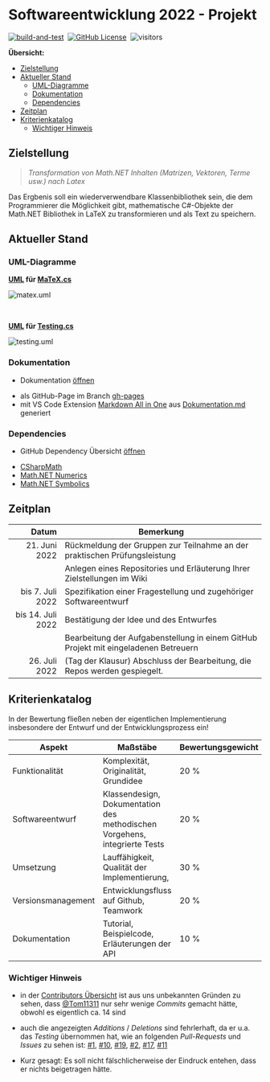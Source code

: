
# Softwareentwicklung 2022 - Projekt <!-- omit in toc -->


[![build-and-test](https://github.com/Ifi-Softwareentwicklung-SoSe2022/SWE22_Projekt/actions/workflows/build-and-test.yml/badge.svg?branch=main)](https://github.com/Ifi-Softwareentwicklung-SoSe2022/SWE22_Projekt/actions/workflows/build-and-test.yml)&nbsp;
[![GitHub License](https://img.shields.io/badge/license-MIT-green)](LICENSE)&nbsp;
![visitors](https://visitor-badge.laobi.icu/badge?page_id=Ifi-Softwareentwicklung-SoSe2022/SWE22_Projekt/devlop)&nbsp;

**Übersicht:**

- [Zielstellung](#zielstellung)
- [Aktueller Stand](#aktueller-stand)
  - [UML-Diagramme](#uml-diagramme)
  - [Dokumentation](#dokumentation)
  - [Dependencies](#dependencies)
- [Zeitplan](#zeitplan)
- [Kriterienkatalog](#kriterienkatalog)
  - [Wichtiger Hinweis](#wichtiger-hinweis)

## Zielstellung

>*Transformation von Math.NET Inhalten (Matrizen, Vektoren, Terme usw.) nach Latex*

Das Ergbenis soll ein wiederverwendbare Klassenbibliothek sein, die dem Programmierer die Möglichkeit gibt, mathematische C#-Objekte der Math.NET Bibliothek in LaTeX zu transformieren und als Text zu speichern.

## Aktueller Stand

### UML-Diagramme

**[UML](uml/matex.uml) für [MaTeX.cs](src/MaTeX/MaTeX.cs)**

![matex.uml](http://www.plantuml.com/plantuml/png/lLNHRk8w47tdA_nOLCet55h3vQhGA6JRIgjLPS84h4riv4me5Ug_R-BQO6ThgKihU20pyPbpnkFnvBf4fh0gyaudpLbPaaV5DXjGPDyXzK__zViaauhSI97nLJzIWFWQAIwGYrMzg37xcWTv-aOkIOcgMN1m5-OLmWwx0VXCuZz61E0zkyvo12Nge2rqGviPAfR-1fpA9PGal1SjOh2b5Lky-udMz8ZIIYaGskb-EsDxHHORfk0SMZz_kMhbINA10pevXJVJj-P0oRwTr4BAdFWz-o5aiX9ImOZdG7SfR91BKPg6QUERJOoaAXYMZjr6JGgs0Wjpd3RkKN5ytytHR6Fy4bZN8iDzUySGTly1Mu8A8EPi2tSoPSr-lM9koJuGCcMuJgIcldY05AKYM_teVYAWjXNVaK8_FXFW3OAtZisGxZPIOMjAiLBZQlF38nwKpMbPnhoXF_HYndCGh83koP4zho_mO7-5qUcD5sj-XS_j8tibludJzkR2SRzxww4IdqidNC3pPn0ijtCPU3DrmhT13wLFN8VJGdl-1EH7nydpwegi8T-08babKZrqwtU-w9KMrMNIy_d24JgeBgei0zKzERBt3kNwAt3y0dnC60DR_iqdA_GvJmyE9wHd88YgSDh6JC5BSlz0utXoIuqxY28wkxLEyZnF1d5YsqEA_9LaKhcDra_eKxrc8YQpEOsJvy4eeV7pxVtDZocTMH8FCQIZ-vWU8RMepT9XFwQPF5c2gSsk5hQ9fGeOGadkM09FP2dJgW21v8NZcgprfwn67SCEihMaqVGkgHKTql5aPcmtGQz9BVZ_Q7omg3M7qyXOqSo-6qz6nfe_Z1lEQn3BgiZ_0000)

<br>

**[UML](uml/testing.uml) für [Testing.cs](src/MaTeX/Testing.cs)**

![testing.uml](http://www.plantuml.com/plantuml/png/dP1HIyCm4CVV-odkSSEje9zWCfml3cG4zQraxNKD9BbokOoA-DrDMvHQ6SBo49BVtU-VS9iWcYKwcsMbrI60mY36dm9yP93MiEKvo8XXhnM-vLlovtolfL7qf0Mxr34qti2PJ0MJIl62fH0N1vJ8Va2B8v65bb7a_PcDxtENb_HqPjDThJzQD6KJ_Udg18Ni_fSlZ-gXQuablmyAEvdDQOJ5-D3EM5m4uLwLX7V4JiiaUhs61csB37NqfHZo8R6n1CEl-eWjkLRpJrATqEqA9hUxvLmveAwc_IkWAD_ACTOryX_dbOtWRsacV6RP1dqLdVq2)

### Dokumentation

- Dokumentation [öffnen](https://ifi-softwareentwicklung-sose2022.github.io/SWE22_Projekt)
<!--  -->
- als GitHub-Page im Branch [gh-pages](https://github.com/Ifi-Softwareentwicklung-SoSe2022/SWE22_Projekt/tree/gh-pages)
- mit VS Code Extension [Markdown All in One](https://marketplace.visualstudio.com/items?itemName=yzhang.markdown-all-in-one) aus [Dokumentation.md](https://github.com/Ifi-Softwareentwicklung-SoSe2022/SWE22_Projekt/blob/gh-pages/docs/Dokumentation.md) generiert

### Dependencies

- GitHub Dependency Übersicht [öffnen](https://github.com/Ifi-Softwareentwicklung-SoSe2022/SWE22_Projekt/network/dependencies)
<!--  -->
- [CSharpMath](https://www.nuget.org/packages/CSharpMath)
- [Math.NET Numerics](https://www.nuget.org/packages/MathNet.Numerics)
- [Math.NET Symbolics](https://www.nuget.org/packages/MathNet.Symbolics)

## Zeitplan

|             Datum | Bemerkung                                                                           |
| -----------------:| ----------------------------------------------------------------------------------- |
|     21. Juni 2022 | Rückmeldung der Gruppen zur Teilnahme an der praktischen Prüfungsleistung           |
|                   | Anlegen eines Repositories und Erläuterung Ihrer Zielstellungen im Wiki             |
|  bis 7. Juli 2022 | Spezifikation einer Fragestellung und zugehöriger Softwareentwurf                   |
| bis 14. Juli 2022 | Bestätigung der Idee und des Entwurfes                                              |
|                   | Bearbeitung der Aufgabenstellung in einem GitHub Projekt mit eingeladenen Betreuern |
|     26. Juli 2022 | (Tag der Klausur) Abschluss der Bearbeitung, die Repos werden gespiegelt.           | 

## Kriterienkatalog

In der Bewertung fließen neben der eigentlichen Implementierung insbesondere der Entwurf und der Entwicklungsprozess ein!

| Aspekt             | Maßstäbe                                                                   | Bewertungsgewicht |
| ------------------ | -------------------------------------------------------------------------- | ----------------- |
| Funktionalität     | Komplexität, Originalität, Grundidee                                       | 20 %              |
| Softwareentwurf    | Klassendesign, Dokumentation des methodischen Vorgehens, integrierte Tests | 20 %              |
| Umsetzung          | Lauffähigkeit, Qualität der Implementierung,                               | 30 %              |
| Versionsmanagement | Entwicklungsfluss auf Github, Teamwork                                     | 20 %              |
| Dokumentation      | Tutorial, Beispielcode, Erläuterungen der API                              | 10 %              |

### Wichtiger Hinweis

- in der [Contributors Übersicht](https://github.com/Ifi-Softwareentwicklung-SoSe2022/SWE22_Projekt/graphs/contributors?type=c) ist aus uns unbekannten Gründen zu sehen, dass [@Tom11311](https://github.com/Tom11311) nur sehr wenige *Commits* gemacht hätte, obwohl es eigentlich ca. 14 sind

- auch die angezeigten *Additions* / *Deletions* sind fehrlerhaft, da er u.a. das *Testing* übernommen hat, wie an folgenden *Pull-Requests* und *Issues* zu sehen ist:
  [#1](https://github.com/Ifi-Softwareentwicklung-SoSe2022/SWE22_Projekt/issues/1),
  [#10](https://github.com/Ifi-Softwareentwicklung-SoSe2022/SWE22_Projekt/issues/10),
  [#19](https://github.com/Ifi-Softwareentwicklung-SoSe2022/SWE22_Projekt/issues/19),
  [#2](https://github.com/Ifi-Softwareentwicklung-SoSe2022/SWE22_Projekt/pull/2),
  [#17](https://github.com/Ifi-Softwareentwicklung-SoSe2022/SWE22_Projekt/pull/17),
  [#11](https://github.com/Ifi-Softwareentwicklung-SoSe2022/SWE22_Projekt/pull/11)

- Kurz gesagt: Es soll nicht fälschlicherweise der Eindruck entehen, dass er nichts beigetragen hätte.
